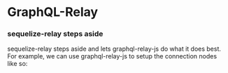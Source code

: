 # GraphQL-Relay

### sequelize-relay steps aside

sequelize-relay steps aside and lets graphql-relay-js do what it does best.  For example, we can use graphql-relay-js to setup the connection nodes like so:
